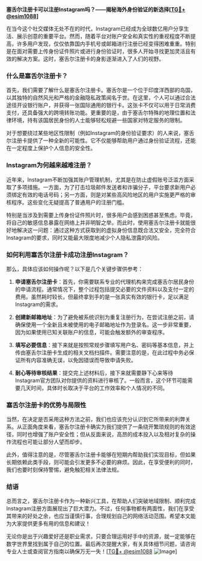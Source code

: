 **塞舌尔注册卡可以注册Instagram吗？——揭秘海外身份验证的新选择[[TG💪+ @esim1088](https://t.me/s/esim1088)]**

在当今这个社交媒体无处不在的时代，Instagram已经成为全球数亿用户分享生活、展示创意的重要平台。然而，随着平台对账户安全和真实性的重视程度不断提高，许多用户发现，仅仅依靠国内手机号或邮箱进行注册已经变得困难重重。特别是在面对需要上传身份证件照片或进行身份验证时，很多人开始寻找更加灵活且有效的解决方案。这时，塞舌尔注册卡的身影逐渐进入了人们的视野。

### 什么是塞舌尔注册卡？

首先，我们需要了解什么是塞舌尔注册卡。塞舌尔是一个位于印度洋西部的岛国，以其独特的自然风光和严格的金融隐私政策闻名于世。在这里，个人可以通过合法途径开设银行账户，并获得一张国际通用的银行卡。这张卡不仅可以用于日常消费支付，还具备强大的跨境转账功能。更重要的是，由于塞舌尔特殊的地理位置和法律环境，持有该国居民身份的人士能够轻松规避一些国家对特定服务的限制。

对于想要绕过某些地区性限制（例如Instagram的身份验证要求）的人来说，塞舌尔注册卡提供了一种全新的可能性。它不仅能够帮助用户通过身份验证流程，还能在一定程度上保护个人信息的安全性。

### Instagram为何越来越难注册？

近年来，Instagram不断加强其账户管理机制，尤其是在防止虚假账号泛滥方面采取了多项措施。一方面，为了打击垃圾邮件发送者和诈骗分子，平台要求新用户必须绑定有效的电话号码；另一方面，则是对某些高风险地区的用户实施更严格的审核程序。这些变化无疑提高了普通用户的注册门槛。

特别是当涉及到需要上传身份证件照片时，很多用户会感到困惑甚至焦虑。毕竟，将自己的敏感信息暴露在网络上并非明智之举。而此时，使用塞舌尔注册卡就能很好地解决这一问题：通过这种方式获取到的虚拟身份信息既合法又安全，完全符合Instagram的要求，同时又能最大限度地减少个人隐私泄露的风险。

### 如何利用塞舌尔注册卡成功注册Instagram？

那么，具体应该如何操作呢？以下是几个关键步骤供参考：

1. **申请塞舌尔注册卡**：首先，你需要联系专业的代理机构来完成塞舌尔居民身份的申请流程。通常情况下，整个过程包括提交必要的文件资料以及支付一定的费用。虽然耗时较长，但最终拿到手的是一张真实有效的银行卡，足以满足Instagram的需求。
   
2. **创建新邮箱地址**：为了避免被系统识别为重复注册行为，在尝试注册之前，请确保使用一个全新且未被使用的电子邮箱地址作为登录名。这一步非常重要，因为如果使用已知关联账户的信息，可能会触发额外的审查程序。

3. **填写必要信息**：接下来就是按照常规步骤填写用户名、密码等基本信息，并上传由塞舌尔注册卡生成的相关文档扫描件。需要注意的是，在此过程中务必保证所有内容准确无误，以免因错误而导致申请失败。

4. **耐心等待审核结果**：提交完上述材料后，接下来就需要静下心来等待Instagram官方团队对你提供的资料进行审核了。一般而言，这个环节可能需要几天时间，具体时长取决于平台的工作效率和个人情况的不同。

### 塞舌尔注册卡的优势与局限性

当然，在决定是否采用这种方法之前，我们也应该充分认识到它所带来的利弊关系。从正面角度来看，塞舌尔注册卡确实为我们提供了一条绕开繁琐规则的有效途径，同时也增强了账户安全性；但从反面来说，高昂的成本投入以及相对复杂的操作流程也可能让部分人望而却步。

此外，值得注意的是，尽管塞舌尔注册卡能够在短期内帮助我们实现目标，但如果长期依赖此类手段，则可能会引发更多不必要的麻烦。因此，在享受便利的同时，我们也要时刻保持警惕，避免触犯相关法律法规。

### 结语

总而言之，塞舌尔注册卡作为一种新兴工具，在帮助人们突破地域限制、顺利完成Instagram注册方面展现出了巨大潜力。不过，任何事物都有两面性，我们在享受其带来的好处之余，也应当谨慎行事，合理规划自己的网络活动范围。希望本文能为大家提供更多有用的信息和建议！

无论你是出于兴趣爱好还是职业需求，只要合理运用好手中的资源，就一定能够在数字世界里找到属于自己的位置。最后再次提醒大家，有关具体细节问题，请咨询专业人士或查阅官方指南以确保万无一失！[[TG💪+ @esim1088](https://t.me/s/esim1088) ![Image](https://i.postimg.cc/4NQfJmqS/Snipaste-2025-05-13-00-14-12.png)]